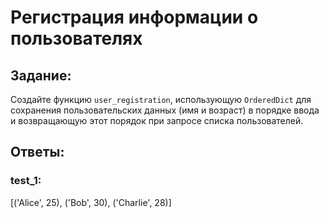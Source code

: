 # Регистрация информации о пользователях

## Задание:
Создайте функцию `user_registration`, использующую `OrderedDict` 
для сохранения пользовательских данных 
(имя и возраст) в порядке ввода и возвращающую этот порядок 
при запросе списка пользователей.


## Ответы:

### test_1:
[('Alice', 25), ('Bob', 30), ('Charlie', 28)]


